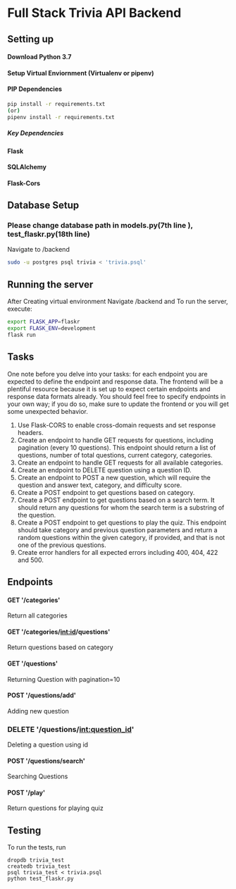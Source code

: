 # Full Stack Trivia API Backend

## Setting up

#### Download Python 3.7
#### Setup Virtual Enviornment (Virtualenv or pipenv)
#### PIP Dependencies

```bash
pip install -r requirements.txt
(or)
pipenv install -r requirements.txt  
```
##### Key Dependencies
#### Flask
#### SQLAlchemy
#### Flask-Cors


## Database Setup
### Please change database path in models.py(7th line ), test_flaskr.py(18th line)
Navigate to /backend
```bash
sudo -u postgres psql trivia < 'trivia.psql'
```

## Running the server

After Creating virtual environment Navigate /backend and
To run the server, execute:

```bash
export FLASK_APP=flaskr
export FLASK_ENV=development
flask run
```
 
## Tasks

One note before you delve into your tasks: for each endpoint you are expected to define the endpoint and response data. The frontend will be a plentiful resource because it is set up to expect certain endpoints and response data formats already. You should feel free to specify endpoints in your own way; if you do so, make sure to update the frontend or you will get some unexpected behavior. 

1. Use Flask-CORS to enable cross-domain requests and set response headers. 
2. Create an endpoint to handle GET requests for questions, including pagination (every 10 questions). This endpoint should return a list of questions, number of total questions, current category, categories. 
3. Create an endpoint to handle GET requests for all available categories. 
4. Create an endpoint to DELETE question using a question ID. 
5. Create an endpoint to POST a new question, which will require the question and answer text, category, and difficulty score. 
6. Create a POST endpoint to get questions based on category. 
7. Create a POST endpoint to get questions based on a search term. It should return any questions for whom the search term is a substring of the question. 
8. Create a POST endpoint to get questions to play the quiz. This endpoint should take category and previous question parameters and return a random questions within the given category, if provided, and that is not one of the previous questions. 
9. Create error handlers for all expected errors including 400, 404, 422 and 500. 

 

## Endpoints
#### GET '/categories'
Return all categories
#### GET '/categories/<int:id>/questions'
Return questions based on category
#### GET '/questions'
Returning Question with pagination=10 
#### POST '/questions/add'
Adding new question 
### DELETE '/questions/<int:question_id>'
Deleting a question using id 
#### POST '/questions/search'
Searching Questions 
#### POST '/play'
Return questions for playing quiz



## Testing
To run the tests, run
```
dropdb trivia_test
createdb trivia_test
psql trivia_test < trivia.psql
python test_flaskr.py
```